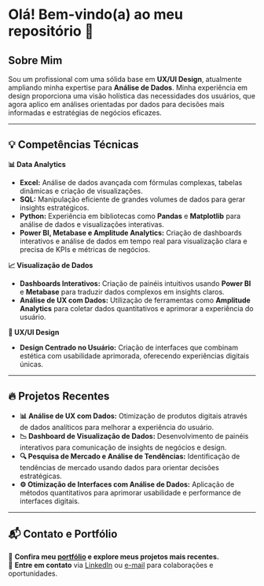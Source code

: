 # Olá! Bem-vindo(a) ao meu repositório 🚀

## Sobre Mim
Sou um profissional com uma sólida base em **UX/UI Design**, atualmente ampliando minha expertise para **Análise de Dados**. Minha experiência em design proporciona uma visão holística das necessidades dos usuários, que agora aplico em análises orientadas por dados para decisões mais informadas e estratégias de negócios eficazes.

---

## 💡 **Competências Técnicas**

**📊 Data Analytics**
- **Excel:** Análise de dados avançada com fórmulas complexas, tabelas dinâmicas e criação de visualizações.
- **SQL:** Manipulação eficiente de grandes volumes de dados para gerar insights estratégicos.
- **Python:** Experiência em bibliotecas como **Pandas** e **Matplotlib** para análise de dados e visualizações interativas.
- **Power BI, Metabase e Amplitude Analytics:** Criação de dashboards interativos e análise de dados em tempo real para visualização clara e precisa de KPIs e métricas de negócios.

**📈 Visualização de Dados**
- **Dashboards Interativos:** Criação de painéis intuitivos usando **Power BI** e **Metabase** para traduzir dados complexos em insights claros.
- **Análise de UX com Dados:** Utilização de ferramentas como **Amplitude Analytics** para coletar dados quantitativos e aprimorar a experiência do usuário.

**🎨 UX/UI Design**
- **Design Centrado no Usuário:** Criação de interfaces que combinam estética com usabilidade aprimorada, oferecendo experiências digitais únicas.

---

## 🔥 **Projetos Recentes**

- **📊 Análise de UX com Dados:** Otimização de produtos digitais através de dados analíticos para melhorar a experiência do usuário.
- **📉 Dashboard de Visualização de Dados:** Desenvolvimento de painéis interativos para comunicação de insights de negócios e design.
- **🔍 Pesquisa de Mercado e Análise de Tendências:** Identificação de tendências de mercado usando dados para orientar decisões estratégicas.
- **⚙️ Otimização de Interfaces com Análise de Dados:** Aplicação de métodos quantitativos para aprimorar usabilidade e performance de interfaces digitais.

---

## 📬 **Contato e Portfólio**

🔗 **Confira meu [portfólio](https://matheusvazdata.notion.site/Portifolio-Analista-de-Dados-42600f03713e46b6911d6c7b916c917f?pvs=4) e explore meus projetos mais recentes.**  
📧 **Entre em contato** via [LinkedIn](https://www.linkedin.com/in/matheusvazcientistadedados/) ou [e-mail](mailto:matheusvaz.data@gmail.com) para colaborações e oportunidades.
